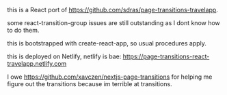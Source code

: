 this is a React port of <https://github.com/sdras/page-transitions-travelapp>.

some react-transition-group issues are still outstanding as I dont know how to do them.

this is bootstrapped with create-react-app, so usual procedures apply.

this is deployed on Netlify, netlify is bae: <https://page-transitions-react-travelapp.netlify.com>

I owe <https://github.com/xavczen/nextjs-page-transitions> for helping me figure out the transitions because im terrible at transitions.